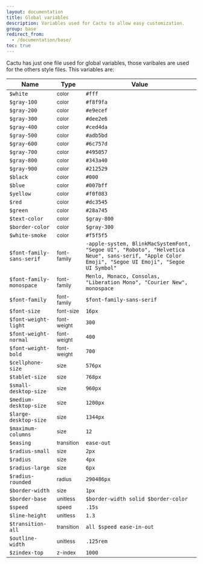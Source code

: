 ```yaml
---
layout: documentation
title: Global variables
description: Variables used for Cactu to allow easy customization.
group: base
redirect_from:
  - /documentation/base/
toc: true
---
```



Cactu has just one file used for global variables, those varibales are used for the others style files. This variables are:

| Name  | Type  | Value |
| ----- | ----- | ----- |
| `$white`    | <small>color</small> | <span class="small-box" style="background:#fff"></span> `#fff`    |
| `$gray-100` | <small>color</small> | <span class="small-box" style="background:#f8f9fa"></span> `#f8f9fa` |
| `$gray-200` | <small>color</small> | <span class="small-box" style="background:#e9ecef"></span> `#e9ecef` |
| `$gray-300` | <small>color</small> | <span class="small-box" style="background:#dee2e6"></span> `#dee2e6` |
| `$gray-400` | <small>color</small> | <span class="small-box" style="background:#ced4da"></span> `#ced4da` |
| `$gray-500` | <small>color</small> | <span class="small-box" style="background:#adb5bd"></span> `#adb5bd` |
| `$gray-600` | <small>color</small> | <span class="small-box" style="background:#6c757d"></span> `#6c757d` |
| `$gray-700` | <small>color</small> | <span class="small-box" style="background:#495057"></span> `#495057` |
| `$gray-800` | <small>color</small> | <span class="small-box" style="background:#343a40"></span> `#343a40` |
| `$gray-900` | <small>color</small> | <span class="small-box" style="background:#212529"></span> `#212529` |
| `$black`    | <small>color</small> | <span class="small-box" style="background:#000"></span> `#000` |
| `$blue`     | <small>color</small> | <span class="small-box" style="background:#007bff"></span> `#007bff` |
| `$yellow`   | <small>color</small> | <span class="small-box" style="background:#f0f083"></span> `#f0f083`|
| `$red`      | <small>color</small> | <span class="small-box" style="background:#dc3545"></span> `#dc3545`|
| `$green`    | <small>color</small> | <span class="small-box" style="background:#28a745"></span> `#28a745`|
| `$text-color`   | <small>color</small> | <span class="small-box" style="background:#343a40"></span> `$gray-800` |
| `$border-color` | <small>color</small> | <span class="small-box" style="background:#dee2e6"></span> `$gray-300` |
| `$white-smoke`  | <small>color</small> | <span class="small-box" style="background:#f5f5f5"></span> `#f5f5f5` |
| `$font-family-sans-serif`| <small>font-family</small> | `-apple-system, BlinkMacSystemFont, "Segoe UI", "Roboto", "Helvetica Neue", sans-serif, "Apple Color Emoji", "Segoe UI Emoji", "Segoe UI Symbol"` |
| `$font-family-monospace` | <small>font-family</small> | `Menlo, Monaco, Consolas, "Liberation Mono", "Courier New", monospace` |
| `$font-family`           | <small>font-family</small> | `$font-family-sans-serif` |
| `$font-size`             | <small>font-size</small> | `16px` |
| `$font-weight-light`     | <small>font-weight</small> | `300` |
| `$font-weight-normal`    | <small>font-weight</small> | `400` |
| `$font-weight-bold`      | <small>font-weight</small> | `700` |
| `$cellphone-size`      | <small>size</small> |  `576px` |
| `$tablet-size`         | <small>size</small> |  `768px` |
| `$small-desktop-size`  | <small>size</small> |  `960px` |
| `$medium-desktop-size` | <small>size</small> |  `1200px` |
| `$large-desktop-size`  | <small>size</small> |  `1344px` |
| `$maximum-columns`     | <small>size</small> |  `12` |
| `$easing`           | <small>transition</small> | `ease-out` |
| `$radius-small`     | <small>size</small> | `2px` |
| `$radius`           | <small>size</small> | `4px` |
| `$radius-large`     | <small>size</small> | `6px` |
| `$radius-rounded`   | <small>radius</small> | `290486px` |
| `$border-width`     | <small>size</small> | `1px` |
| `$border-base`      | <small>unitless</small> | `$border-width solid $border-color` |
| `$speed`            | <small>speed</small> | `.15s` |
| `$line-height`      | <small>unitless</small> | `1.3` |
| `$transition-all`   | <small>transition</small> | `all $speed ease-in-out` |
| `$outline-width`    | <small>unitless</small> | `.125rem` |
| `$zindex-top`       | <small>z-index</small> | `1000` |